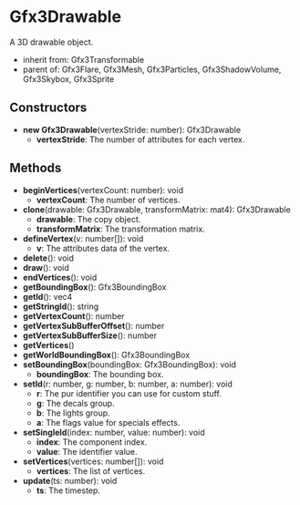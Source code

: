 # Gfx3Drawable

A 3D drawable object.
- inherit from: Gfx3Transformable
- parent of: Gfx3Flare, Gfx3Mesh, Gfx3Particles, Gfx3ShadowVolume, Gfx3Skybox, Gfx3Sprite
## Constructors
* **new Gfx3Drawable**(vertexStride: number): Gfx3Drawable   
  * **vertexStride**: The number of attributes for each vertex.
## Methods
* **beginVertices**(vertexCount: number): void   
  * **vertexCount**: The number of vertices.
* **clone**(drawable: Gfx3Drawable, transformMatrix: mat4): Gfx3Drawable   
  * **drawable**: The copy object.
  * **transformMatrix**: The transformation matrix.
* **defineVertex**(v: number[]): void   
  * **v**: The attributes data of the vertex.
* **delete**(): void   
* **draw**(): void   
* **endVertices**(): void   
* **getBoundingBox**(): Gfx3BoundingBox   
* **getId**(): vec4   
* **getStringId**(): string   
* **getVertexCount**(): number   
* **getVertexSubBufferOffset**(): number   
* **getVertexSubBufferSize**(): number   
* **getVertices**()   
* **getWorldBoundingBox**(): Gfx3BoundingBox   
* **setBoundingBox**(boundingBox: Gfx3BoundingBox): void   
  * **boundingBox**: The bounding box.
* **setId**(r: number, g: number, b: number, a: number): void   
  * **r**: The pur identifier you can use for custom stuff.
  * **g**: The decals group.
  * **b**: The lights group.
  * **a**: The flags value for specials effects.
* **setSingleId**(index: number, value: number): void   
  * **index**: The component index.
  * **value**: The identifier value.
* **setVertices**(vertices: number[]): void   
  * **vertices**: The list of vertices.
* **update**(ts: number): void   
  * **ts**: The timestep.
